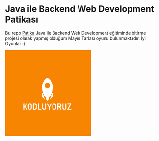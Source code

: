 # Java ile Backend Web Development Patikası

Bu repo [Patika](https://app.patika.dev/) Java ile Backend Web Development eğitiminde bitirme projesi olarak yapmış olduğum Mayın Tarlası oyunu bulunmaktadır.
İyi Oyunlar :)


![Kodluyoruz logo](https://github.com/burakkosova/JavaBackendWebDevelopment/blob/main/figures/kodluyoruz.png)

